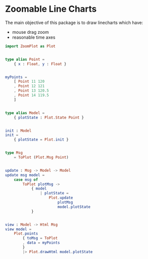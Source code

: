# Zoomable Line Charts

The main objective of this package is to draw linecharts which have:
* mouse drag zoom
* reasonable time axes


```elm
import ZoomPlot as Plot


type alias Point =
    { x : Float, y : Float }


myPoints =
    [ Point 11 120
    , Point 12 121
    , Point 13 120.5
    , Point 14 119.5
    ]


type alias Model =
    { plotState : Plot.State Point }


init : Model
init =
    { plotState = Plot.init }


type Msg
    = ToPlot (Plot.Msg Point)


update : Msg -> Model -> Model
update msg model =
    case msg of
        ToPlot plotMsg ->
            { model
                | plotState =
                    Plot.update
                        plotMsg
                        model.plotState
            }


view : Model -> Html Msg
view model =
    Plot.points
        { toMsg = ToPlot
        , data = myPoints
        }
        |> Plot.drawHtml model.plotState
```
